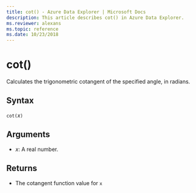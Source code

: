 ```yaml
---
title: cot() - Azure Data Explorer | Microsoft Docs
description: This article describes cot() in Azure Data Explorer.
ms.reviewer: alexans
ms.topic: reference
ms.date: 10/23/2018
---
```

# cot()

Calculates the trigonometric cotangent of the specified angle, in radians.

## Syntax

`cot(`*x*`)`

## Arguments

* *x*: A real number.

## Returns

* The cotangent function value for `x`